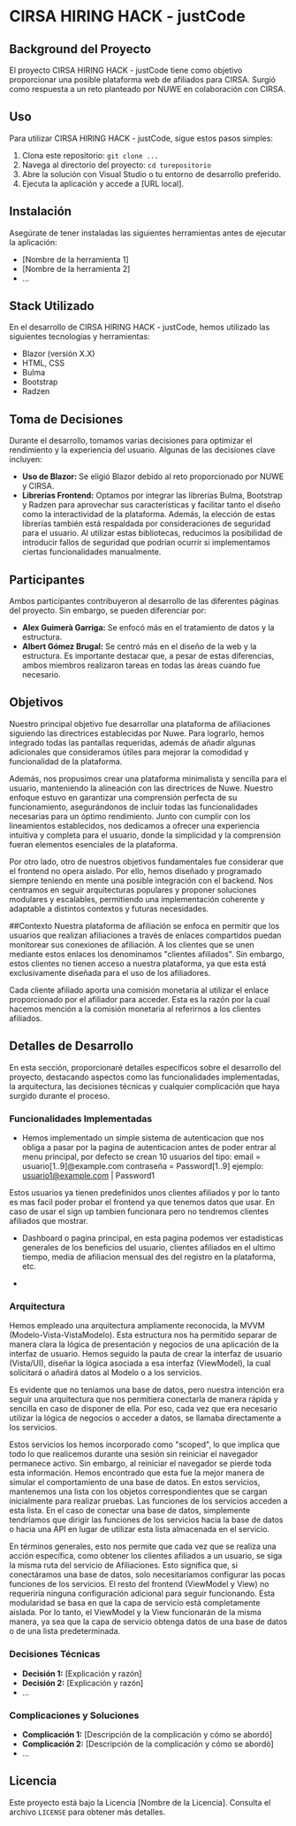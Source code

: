 # CIRSA HIRING HACK - justCode

## Background del Proyecto

El proyecto CIRSA HIRING HACK - justCode tiene como objetivo proporcionar una posible plataforma web de afiliados para CIRSA. Surgió como respuesta a un reto planteado por NUWE en colaboración con CIRSA.

## Uso

Para utilizar CIRSA HIRING HACK - justCode, sigue estos pasos simples:

1. Clona este repositorio: `git clone ...`
2. Navega al directorio del proyecto: `cd turepositorio`
3. Abre la solución con Visual Studio o tu entorno de desarrollo preferido.
4. Ejecuta la aplicación y accede a [URL local].

## Instalación

Asegúrate de tener instaladas las siguientes herramientas antes de ejecutar la aplicación:

- [Nombre de la herramienta 1]
- [Nombre de la herramienta 2]
- ...

## Stack Utilizado

En el desarrollo de CIRSA HIRING HACK - justCode, hemos utilizado las siguientes tecnologías y herramientas:

- Blazor (versión X.X)
- HTML, CSS
- Bulma
- Bootstrap
- Radzen

## Toma de Decisiones

Durante el desarrollo, tomamos varias decisiones para optimizar el rendimiento y la experiencia del usuario. Algunas de las decisiones clave incluyen:

- **Uso de Blazor:** Se eligió Blazor debido al reto proporcionado por NUWE y CIRSA.
- **Librerías Frontend:** Optamos por integrar las librerías Bulma, Bootstrap y Radzen para aprovechar sus características y facilitar tanto el diseño como la interactividad de la plataforma. Además, la elección de estas librerías también está respaldada por consideraciones de seguridad para el usuario. Al utilizar estas bibliotecas, reducimos la posibilidad de introducir fallos de seguridad que podrían ocurrir si implementamos ciertas funcionalidades manualmente.

## Participantes

Ambos participantes contribuyeron al desarrollo de las diferentes páginas del proyecto. Sin embargo, se pueden diferenciar por:
- **Alex Guimerà Garriga:** Se enfocó más en el tratamiento de datos y la estructura.
- **Albert Gómez Brugal:** Se centró más en el diseño de la web y la estructura.
Es importante destacar que, a pesar de estas diferencias, ambos miembros realizaron tareas en todas las áreas cuando fue necesario.

## Objetivos
Nuestro principal objetivo fue desarrollar una plataforma de afiliaciones siguiendo las directrices establecidas por Nuwe. Para lograrlo, hemos integrado todas las pantallas requeridas, además de añadir algunas adicionales que consideramos útiles para mejorar la comodidad y funcionalidad de la plataforma.

Además, nos propusimos crear una plataforma minimalista y sencilla para el usuario, manteniendo la alineación con las directrices de Nuwe. Nuestro enfoque estuvo en garantizar una comprensión perfecta de su funcionamiento, asegurándonos de incluir todas las funcionalidades necesarias para un óptimo rendimiento. Junto con cumplir con los lineamientos establecidos, nos dedicamos a ofrecer una experiencia intuitiva y completa para el usuario, donde la simplicidad y la comprensión fueran elementos esenciales de la plataforma.

Por otro lado, otro de nuestros objetivos fundamentales fue considerar que el frontend no opera aislado. Por ello, hemos diseñado y programado siempre teniendo en mente una posible integración con el backend. Nos centramos en seguir arquitecturas populares y proponer soluciones modulares y escalables, permitiendo una implementación coherente y adaptable a distintos contextos y futuras necesidades.

##Contexto
Nuestra plataforma de afiliación se enfoca en permitir que los usuarios que realizan afiliaciones a través de enlaces compartidos puedan monitorear sus conexiones de afiliación. A los clientes que se unen mediante estos enlaces los denominamos "clientes afiliados". Sin embargo, estos clientes no tienen acceso a nuestra plataforma, ya que esta está exclusivamente diseñada para el uso de los afiliadores.

Cada cliente afiliado aporta una comisión monetaria al utilizar el enlace proporcionado por el afiliador para acceder. Esta es la razón por la cual hacemos mención a la comisión monetaria al referirnos a los clientes afiliados.

## Detalles de Desarrollo

En esta sección, proporcionaré detalles específicos sobre el desarrollo del proyecto, destacando aspectos como las funcionalidades implementadas, la arquitectura, las decisiones técnicas y cualquier complicación que haya surgido durante el proceso.

### Funcionalidades Implementadas

- Hemos implementado un simple sistema de autenticacion que nos obliga a pasar por la pagina de autenticacion antes de poder entrar al menu principal, por defecto se crean 10 usuarios del tipo:
email = usuario[1..9]@example.com
contraseña = Password[1..9]
ejemplo: usuario1@example.com | Password1

Estos usuarios ya tienen predefinidos unos clientes afiliados y por lo tanto es mas facil poder probar el frontend ya que tenemos datos que usar. En caso de usar el sign up tambien funcionara pero no tendremos clientes afiliados que mostrar.

- Dashboard o pagina principal, en esta pagina podemos ver estadisticas generales de los beneficios del usuario, clientes afiliados en el ultimo tiempo, media de afiliacion mensual des del registro en la plataforma, etc.

- 

### Arquitectura
Hemos empleado una arquitectura ampliamente reconocida, la MVVM (Modelo-Vista-VistaModelo). Esta estructura nos ha permitido separar de manera clara la lógica de presentación y negocios de una aplicación de la interfaz de usuario. Hemos seguido la pauta de crear la interfaz de usuario (Vista/UI), diseñar la lógica asociada a esa interfaz (ViewModel), la cual solicitará o añadirá datos al Modelo o a los servicios.

Es evidente que no teníamos una base de datos, pero nuestra intención era seguir una arquitectura que nos permitiera conectarla de manera rápida y sencilla en caso de disponer de ella. Por eso, cada vez que era necesario utilizar la lógica de negocios o acceder a datos, se llamaba directamente a los servicios.

Estos servicios los hemos incorporado como "scoped", lo que implica que todo lo que realicemos durante una sesión sin reiniciar el navegador permanece activo. Sin embargo, al reiniciar el navegador se pierde toda esta información. Hemos encontrado que esta fue la mejor manera de simular el comportamiento de una base de datos. En estos servicios, mantenemos una lista con los objetos correspondientes que se cargan inicialmente para realizar pruebas. Las funciones de los servicios acceden a esta lista. En el caso de conectar una base de datos, simplemente tendríamos que dirigir las funciones de los servicios hacia la base de datos o hacia una API en lugar de utilizar esta lista almacenada en el servicio.

En términos generales, esto nos permite que cada vez que se realiza una acción específica, como obtener los clientes afiliados a un usuario, se siga la misma ruta del servicio de Afiliaciones. Esto significa que, si conectáramos una base de datos, solo necesitaríamos configurar las pocas funciones de los servicios. El resto del frontend (ViewModel y View) no requeriría ninguna configuración adicional para seguir funcionando. Esta modularidad se basa en que la capa de servicio está completamente aislada. Por lo tanto, el ViewModel y la View funcionarán de la misma manera, ya sea que la capa de servicio obtenga datos de una base de datos o de una lista predeterminada.

### Decisiones Técnicas

- **Decisión 1:** [Explicación y razón]
- **Decisión 2:** [Explicación y razón]
- ...

### Complicaciones y Soluciones

- **Complicación 1:** [Descripción de la complicación y cómo se abordó]
- **Complicación 2:** [Descripción de la complicación y cómo se abordó]
- ...

## Licencia

Este proyecto está bajo la Licencia [Nombre de la Licencia]. Consulta el archivo `LICENSE` para obtener más detalles.
